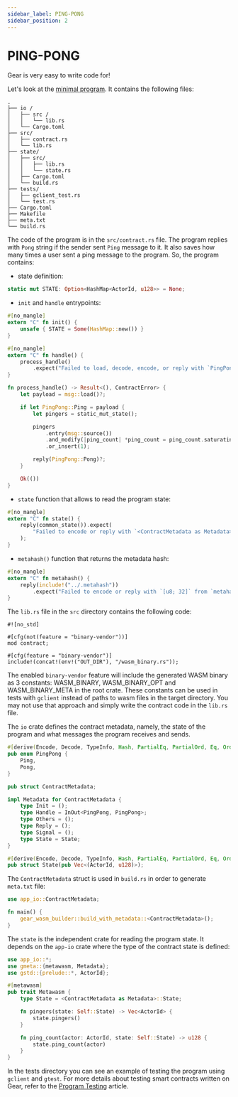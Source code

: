 ```yaml
---
sidebar_label: PING-PONG
sidebar_position: 2
---
```


# PING-PONG

Gear is very easy to write code for!

Let's look at the [minimal program](https://github.com/gear-foundation/dapps-app/). It contains the following files:
```
.
├── io /
│   ├── src /
│   │   └── lib.rs
│   └── Cargo.toml
├── src/
│   ├── contract.rs
│   └── lib.rs
├── state/
│   ├── src/
│   │   ├── lib.rs
│   │   └── state.rs
│   ├── Cargo.toml
│   └── build.rs
├── tests/
│   ├── gclient_test.rs
│   └── test.rs
├── Cargo.toml
├── Makefile
├── meta.txt
└── build.rs
```
The code of the program is in the `src/contract.rs` file. The program replies with `Pong` string if the sender sent `Ping` message to it. It also saves how many times a user sent a ping message to the program.
So, the program contains:
- state definition:
```rust
static mut STATE: Option<HashMap<ActorId, u128>> = None;
```
- `init` and `handle` entrypoints:
```rust
#[no_mangle]
extern "C" fn init() {
    unsafe { STATE = Some(HashMap::new()) }
}

#[no_mangle]
extern "C" fn handle() {
    process_handle()
        .expect("Failed to load, decode, encode, or reply with `PingPong` from `handle()`")
}

fn process_handle() -> Result<(), ContractError> {
    let payload = msg::load()?;

    if let PingPong::Ping = payload {
        let pingers = static_mut_state();

        pingers
            .entry(msg::source())
            .and_modify(|ping_count| *ping_count = ping_count.saturating_add(1))
            .or_insert(1);

        reply(PingPong::Pong)?;
    }

    Ok(())
}
```
- `state` function that allows to read the program state:
```rust
#[no_mangle]
extern "C" fn state() {
    reply(common_state()).expect(
        "Failed to encode or reply with `<ContractMetadata as Metadata>::State` from `state()`",
    );
}
```
-  `metahash()` function that returns the metadata hash:
```rust
#[no_mangle]
extern "C" fn metahash() {
    reply(include!("../.metahash"))
        .expect("Failed to encode or reply with `[u8; 32]` from `metahash()`");
}
```

The `lib.rs` file in the `src` directory contains the following code:
```
#![no_std]

#[cfg(not(feature = "binary-vendor"))]
mod contract;

#[cfg(feature = "binary-vendor")]
include!(concat!(env!("OUT_DIR"), "/wasm_binary.rs"));
```
The enabled `binary-vendor` feature will include the generated WASM binary as 3 constants: WASM_BINARY, WASM_BINARY_OPT and WASM_BINARY_META in the root crate. These constants can be used in tests with `gclient` instead of paths to wasm files in the target directory. You may not use that approach and simply write the contract code in the `lib.rs` file.

The `io` crate defines the contract metadata, namely, the state of the program and what messages the program receives and sends.
```rust
#[derive(Encode, Decode, TypeInfo, Hash, PartialEq, PartialOrd, Eq, Ord, Clone, Copy, Debug)]
pub enum PingPong {
    Ping,
    Pong,
}

pub struct ContractMetadata;

impl Metadata for ContractMetadata {
    type Init = ();
    type Handle = InOut<PingPong, PingPong>;
    type Others = ();
    type Reply = ();
    type Signal = ();
    type State = State;
}

#[derive(Encode, Decode, TypeInfo, Hash, PartialEq, PartialOrd, Eq, Ord, Clone, Debug, Default)]
pub struct State(pub Vec<(ActorId, u128)>);
```
The `ContractMetadata` struct is used in `build.rs` in order to generate `meta.txt` file:
```rust
use app_io::ContractMetadata;

fn main() {
    gear_wasm_builder::build_with_metadata::<ContractMetadata>();
}
```

The `state` is the independent crate for reading the program state. It depends on the `app-io` crate where the type of the contract state is defined:
```rust
use app_io::*;
use gmeta::{metawasm, Metadata};
use gstd::{prelude::*, ActorId};

#[metawasm]
pub trait Metawasm {
    type State = <ContractMetadata as Metadata>::State;

    fn pingers(state: Self::State) -> Vec<ActorId> {
        state.pingers()
    }

    fn ping_count(actor: ActorId, state: Self::State) -> u128 {
        state.ping_count(actor)
    }
}
```

In the tests directory you can see an example of testing the  program using `gclient` and `gtest`. For more details about testing smart contracts written on Gear, refer to the [Program Testing](/docs/developing-contracts/testing) article.
